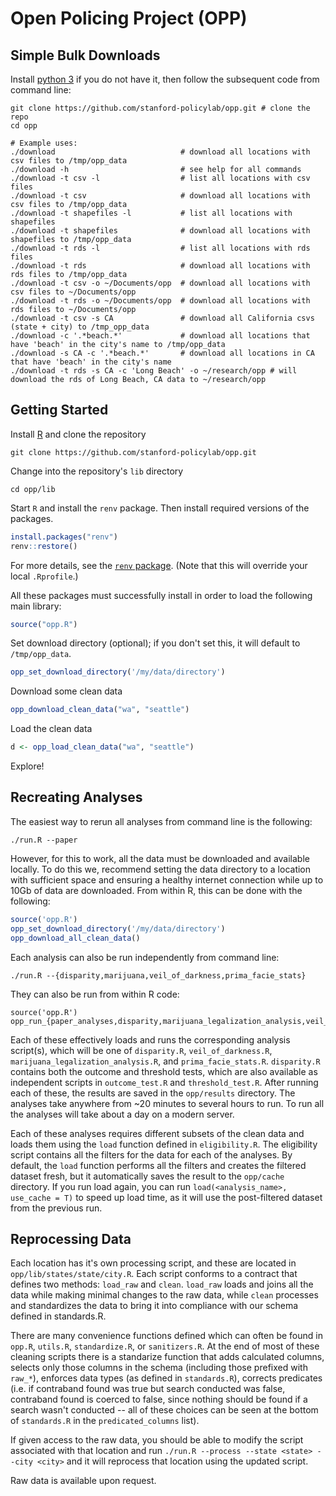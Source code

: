# Open Policing Project (OPP)

## Simple Bulk Downloads
Install [python 3](https://www.python.org/downloads/) if you do not have it,
then follow the subsequent code from command line:
```
git clone https://github.com/stanford-policylab/opp.git # clone the repo
cd opp

# Example uses:
./download                            # download all locations with csv files to /tmp/opp_data
./download -h                         # see help for all commands
./download -t csv -l                  # list all locations with csv files
./download -t csv                     # download all locations with csv files to /tmp/opp_data
./download -t shapefiles -l           # list all locations with shapefiles
./download -t shapefiles              # download all locations with shapefiles to /tmp/opp_data
./download -t rds -l                  # list all locations with rds files
./download -t rds                     # download all locations with rds files to /tmp/opp_data
./download -t csv -o ~/Documents/opp  # download all locations with csv files to ~/Documents/opp
./download -t rds -o ~/Documents/opp  # download all locations with rds files to ~/Documents/opp
./download -t csv -s CA               # download all California csvs (state + city) to /tmp_opp_data
./download -c '.*beach.*'             # download all locations that have 'beach' in the city's name to /tmp/opp_data
./download -s CA -c '.*beach.*'       # download all locations in CA that have 'beach' in the city's name
./download -t rds -s CA -c 'Long Beach' -o ~/research/opp # will download the rds of Long Beach, CA data to ~/research/opp
```

## Getting Started
Install [R](https://www.r-project.org/) and clone the repository
```
git clone https://github.com/stanford-policylab/opp.git
```
Change into the repository's `lib` directory
```
cd opp/lib
```
Start `R` and install the `renv` package. Then install required versions of the packages.
```R
install.packages("renv")
renv::restore()
```
For more details, see the [`renv`
package](https://rstudio.github.io/renv/articles/collaborating.html). (Note
that this will override your local `.Rprofile`.)

All these packages must successfully install in order to load the following
main library:
```R
source("opp.R")
```
Set download directory (optional); if you don't set this, it will default to
`/tmp/opp_data`.
```R
opp_set_download_directory('/my/data/directory')
```
Download some clean data
```R
opp_download_clean_data("wa", "seattle")
```
Load the clean data
```R
d <- opp_load_clean_data("wa", "seattle")
```
Explore!

## Recreating Analyses

The easiest way to rerun all analyses from command line is the following:
```
./run.R --paper
```
However, for this to work, all the data must be downloaded and available
locally. To do this we, recommend setting the data directory to a location with
sufficient space and ensuring a healthy internet connection while up to 10Gb
of data are downloaded. From within R, this can be done with the following:
```R
source('opp.R')
opp_set_download_directory('/my/data/directory')
opp_download_all_clean_data()
```

Each analysis can also be run independently from command line:
```
./run.R --{disparity,marijuana,veil_of_darkness,prima_facie_stats}
```
They can also be run from within R code:
```
source('opp.R')
opp_run_{paper_analyses,disparity,marijuana_legalization_analysis,veil_of_darkness,prima_facie_stats}
```
Each of these effectively loads and runs the corresponding analysis script(s),
which will be one of `disparity.R`, `veil_of_darkness.R`,
`marijuana_legalization_analysis.R`, and `prima_facie_stats.R`. `disparity.R`
contains both the outcome and threshold tests, which are also available as
independent scripts in `outcome_test.R` and `threshold_test.R`. After running
each of these, the results are saved in the `opp/results` directory. The
analyses take anywhere from ~20 minutes to several hours to run. To run all the
analyses will take about a day on a modern server.

Each of these analyses requires different subsets of the clean data and loads
them using the `load` function defined in `eligibility.R`. The eligibility
script contains all the filters for the data for each of the analyses. By
default, the `load` function performs all the filters and creates the filtered
dataset fresh, but it automatically saves the result to the `opp/cache`
directory. If you run load again, you can run `load(<analysis_name>, use_cache
= T)` to speed up load time, as it will use the post-filtered dataset from the
previous run.

## Reprocessing Data
Each location has it's own processing script, and these are located in
`opp/lib/states/state/city.R`. Each script conforms to a contract that
defines two methods: `load_raw` and `clean`. `load_raw` loads and joins all the data
while making minimal changes to the raw data, while `clean` processes and
standardizes the data to bring it into compliance with our schema defined in
standards.R.

There are many convenience functions defined which can often be
found in `opp.R`, `utils.R`, `standardize.R`, or `sanitizers.R`. At the end of most of
these cleaning scripts there is a standarize function that adds calculated
columns, selects only those columns in the schema (including those prefixed
with `raw_*`), enforces data types (as defined in `standards.R`), corrects
predicates (i.e. if contraband found was true but search conducted was false,
contraband found is coerced to false, since nothing should be found if a search
wasn't conducted -- all of these choices can be seen at the bottom of
`standards.R` in the `predicated_columns` list).

If given access to the raw data, you should be able to modify the script
associated with that location and run `./run.R --process --state <state> --city
<city>` and it will reprocess that location using the updated script.

Raw data is available upon request.
